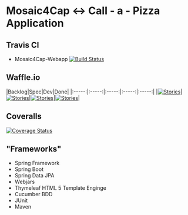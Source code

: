 Mosaic4Cap <-> Call - a - Pizza Application
======

## Travis CI
* Mosaic4Cap-Webapp [![Build Status](https://travis-ci.org/mosaic4cap/mosaic4cap-webapp.svg?branch=master)](https://travis-ci.org/mosaic4cap/mosaic4cap-webapp/)

## Waffle.io 
|Backlog|Spec|Dev|Done|
|:-----:|:-----:|:-----:|:-----:|:-----:|
|[![Stories](https://badge.waffle.io/mosaic4cap/mosaic4cap-webapp.svg?label=backlog&title=Backlog)](http://waffle.io/mosaic4cap/mosaic4cap-webapp)|[![Stories](https://badge.waffle.io/mosaic4cap/mosaic4cap-webapp.svg?label=spec&title=Spec)](http://waffle.io/mosaic4cap/mosaic4cap-webapp)|[![Stories](https://badge.waffle.io/mosaic4cap/mosaic4cap-webapp.svg?label=development&title=Development)](http://waffle.io/mosaic4cap/mosaic4cap-webapp)|[![Stories](https://badge.waffle.io/mosaic4cap/mosaic4cap-webapp.svg?label=done&title=Done)](http://waffle.io/mosaic4cap/mosaic4cap-webapp)|

## Coveralls
[![Coverage Status](https://img.shields.io/coveralls/mosaic4cap/mosaic4cap-webapp.svg)](https://coveralls.io/r/mosaic4cap/mosaic4cap-webapp)

## "Frameworks"
* Spring Framework
* Spring Boot
* Spring Data JPA
* Webjars
* Thymeleaf HTML 5 Template Enginge
* Cucumber BDD
* JUnit
* Maven
